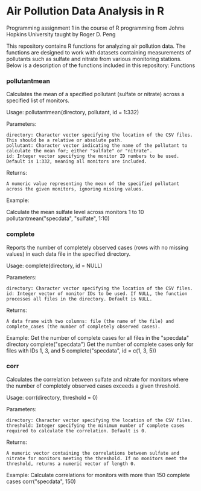 # Air Pollution Data Analysis in R
Programming assignment 1 in the course of R programming from Johns Hopkins University taught by Roger D. Peng

This repository contains R functions for analyzing air pollution data. The functions are designed to work with datasets containing measurements of pollutants such as sulfate and nitrate from various monitoring stations. Below is a description of the functions included in this repository:
Functions
### pollutantmean

Calculates the mean of a specified pollutant (sulfate or nitrate) across a specified list of monitors.

Usage:
pollutantmean(directory, pollutant, id = 1:332)

Parameters:

    directory: Character vector specifying the location of the CSV files. This should be a relative or absolute path.
    pollutant: Character vector indicating the name of the pollutant to calculate the mean for; either "sulfate" or "nitrate".
    id: Integer vector specifying the monitor ID numbers to be used. Default is 1:332, meaning all monitors are included.

Returns:

    A numeric value representing the mean of the specified pollutant across the given monitors, ignoring missing values.

Example:

Calculate the mean sulfate level across monitors 1 to 10
pollutantmean("specdata", "sulfate", 1:10)

### complete

Reports the number of completely observed cases (rows with no missing values) in each data file in the specified directory.

Usage:
complete(directory, id = NULL)

Parameters:

    directory: Character vector specifying the location of the CSV files.
    id: Integer vector of monitor IDs to be used. If NULL, the function processes all files in the directory. Default is NULL.

Returns:

    A data frame with two columns: file (the name of the file) and complete_cases (the number of completely observed cases).

Example:
Get the number of complete cases for all files in the "specdata" directory
complete("specdata")
Get the number of complete cases only for files with IDs 1, 3, and 5
complete("specdata", id = c(1, 3, 5))

### corr

Calculates the correlation between sulfate and nitrate for monitors where the number of completely observed cases exceeds a given threshold.

Usage:
corr(directory, threshold = 0)

Parameters:

    directory: Character vector specifying the location of the CSV files.
    threshold: Integer specifying the minimum number of complete cases required to calculate the correlation. Default is 0.

Returns:

    A numeric vector containing the correlations between sulfate and nitrate for monitors meeting the threshold. If no monitors meet the threshold, returns a numeric vector of length 0.

Example:
Calculate correlations for monitors with more than 150 complete cases
corr("specdata", 150)
